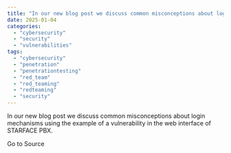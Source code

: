 ```yaml
---
title: "In our new blog post we discuss common misconceptions about login mechanisms using the example of a vulnerability in the web interface of STARFACE PBX."
date: 2025-01-04
categories: 
  - "cybersecurity"
  - "security"
  - "vulnerabilities"
tags: 
  - "cybersecurity"
  - "penetration"
  - "penetrationtesting"
  - "red_team"
  - "red_teaming"
  - "redteaming"
  - "security"
---
```


In our new blog post we discuss common misconceptions about login mechanisms using the example of a vulnerability in the web interface of STARFACE PBX.

Go to Source
